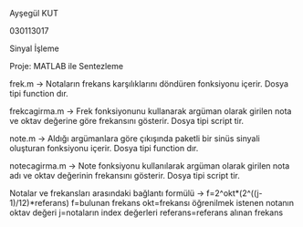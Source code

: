 Ayşegül KUT

030113017

Sinyal İşleme

Proje: MATLAB ile Sentezleme

frek.m -> Notaların frekans karşılıklarını döndüren fonksiyonu içerir.
Dosya tipi function dır.

frekcagirma.m -> Frek fonksiyonunu kullanarak argüman olarak girilen nota ve oktav değerine göre frekansını gösterir.
Dosya tipi script tir.

note.m -> Aldığı argümanlara göre çıkışında paketli bir sinüs sinyali oluşturan fonksiyonu içerir.
Dosya tipi function dır.

notecagirma.m -> Note fonksiyonu kullanılarak argüman olarak girilen nota adı ve oktav değerinin frekansını gösterir.
Dosya tipi script tir.

Notalar ve frekansları arasındaki bağlantı formülü -> f=2^okt*(2^((j-1)/12)*referans)
f=bulunan frekans
okt=frekansı öğrenilmek istenen notanın oktav değeri
j=notaların index değerleri
referans=referans alınan frekans
